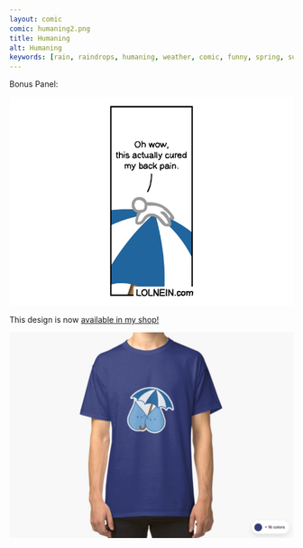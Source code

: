 ```yaml
---
layout: comic
comic: humaning2.png
title: Humaning
alt: Humaning
keywords: [rain, raindrops, humaning, weather, comic, funny, spring, summer, umbrella]
---
```


Bonus Panel:

![Humaning Bonus Panel](/images/humaning_bonus.png)

This design is now [available in my shop!](https://www.redbubble.com/shop/lolnein)


 


[![Raindrops Shirt](/images/raindrops_shirt.png)](https://www.redbubble.com/shop/Lolnein)
